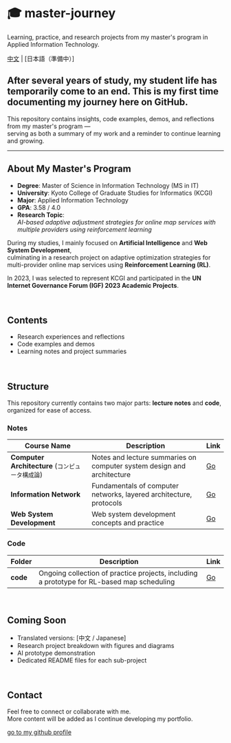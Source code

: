 # 🎓 master-journey

Learning, practice, and research projects from my master's program in Applied Information Technology.

[中文](./READMEzh.md) | [日本語（準備中）]

<h2></h2>

## After several years of study, my student life has temporarily come to an end.  This is my first time documenting my journey here on GitHub.

This repository contains insights, code examples, demos, and reflections from my master's program —  
serving as both a summary of my work and a reminder to continue learning and growing.

---

##  About My Master's Program

- **Degree**: Master of Science in Information Technology (MS in IT)  
- **University**: Kyoto College of Graduate Studies for Informatics (KCGI)  
- **Major**: Applied Information Technology  
- **GPA**: 3.58 / 4.0  
- **Research Topic**:  
  *AI-based adaptive adjustment strategies for online map services with multiple providers using reinforcement learning*

During my studies, I mainly focused on **Artificial Intelligence** and **Web System Development**,  
culminating in a research project on adaptive optimization strategies for multi-provider online map services using **Reinforcement Learning (RL)**.

In 2023, I was selected to represent KCGI and participated in the **UN Internet Governance Forum (IGF) 2023 Academic Projects**.

<br>

## Contents

- Research experiences and reflections  
- Code examples and demos  
- Learning notes and project summaries  

<br>

## Structure

This repository currently contains two major parts: **lecture notes** and **code**, organized for ease of access.

###  Notes

| Course Name | Description | Link |
|-------------|-------------|------|
| **Computer Architecture** (`コンピュータ構成論`) | Notes and lecture summaries on computer system design and architecture | [Go](./notes/Computer%20Architecture%EF%BC%88%E3%82%B3%E3%83%B3%E3%83%94%E3%83%A5%E3%83%BC%E3%82%BF%E6%A7%8B%E6%88%90%E8%AB%96%EF%BC%89/) |
| **Information Network** | Fundamentals of computer networks, layered architecture, protocols | [Go](./notes/Information%20Network/) |
| **Web System Development** | Web system development concepts and practice | [Go](./notes/Web%20system%20development/) |


###  Code

| Folder | Description | Link |
|--------|-------------|------|
| **code** | Ongoing collection of practice projects, including a prototype for RL-based map scheduling | [Go](./code/) |

<br>

##  Coming Soon

-  Translated versions: [中文 / Japanese]  
-  Research project breakdown with figures and diagrams  
-  AI prototype demonstration  
-  Dedicated README files for each sub-project  

<br>
<h2></h2>

##  Contact

Feel free to connect or collaborate with me.  
More content will be added as I continue developing my portfolio.

<p>
  <a href="https://github.com/brcheungdev">go to my github profile</a>
</p>
